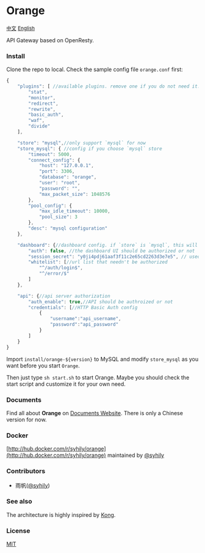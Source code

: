 # Orange

<a href="./README_zh.md" style="font-size:13px">中文</a> <a href="./README.md" style="font-size:13px">English</a> 


API Gateway based on OpenResty.


### Install

Clone the repo to local. Check the sample config file `orange.conf` first:

```javascript
{
    "plugins": [ //available plugins. remove one if you do not need it.
        "stat", 
        "monitor", 
        "redirect", 
        "rewrite", 
        "basic_auth",
        "waf", 
        "divide"
    ],

    "store": "mysql",//only support `mysql` for now
    "store_mysql": { //config if you choose `mysql` store
        "timeout": 5000,
        "connect_config": {
            "host": "127.0.0.1",
            "port": 3306,
            "database": "orange",
            "user": "root",
            "password": "",
            "max_packet_size": 1048576
        },
        "pool_config": {
            "max_idle_timeout": 10000,
            "pool_size": 3
        },
        "desc": "mysql configuration"
    },

    "dashboard": {//dashboard config. if `store` is `mysql`, this will make sense
        "auth": false, //the dashboard UI should be authorized or not
        "session_secret": "y0ji4pdj61aaf3f11c2e65cd2263d3e7e5", // used to encrypt cookie
        "whitelist": [//url list that needn't be authorized
            "^/auth/login$",
            "^/error/$"
        ]
    },

    "api": {//api server authorization
        "auth_enable": true,//API should be authroized or not
        "credentials": [//HTTP Basic Auth config
            {
                "username":"api_username",
                "password":"api_password"
            }
        ]
    }
}
```

Import `install/orange-${version}` to MySQL and modify `store_mysql` as you want before you start `Orange`.

Then just type `sh start.sh` to start Orange. Maybe you should check the start script and customize it for your own need.


### Documents

Find all about **Orange** on [Documents Website](http://orange.sumory.com/docs). There is only a Chinese version for now.


### Docker

[http://hub.docker.com/r/syhily/orange](http://hub.docker.com/r/syhily/orange) maintained by [@syhily](https://github.com/syhily)


### Contributors

- 雨帆([@syhily](https://github.com/syhily))


### See also

The architecture is highly inspired by [Kong](https://github.com/Mashape/kong).


### License

[MIT](./LICENSE)
